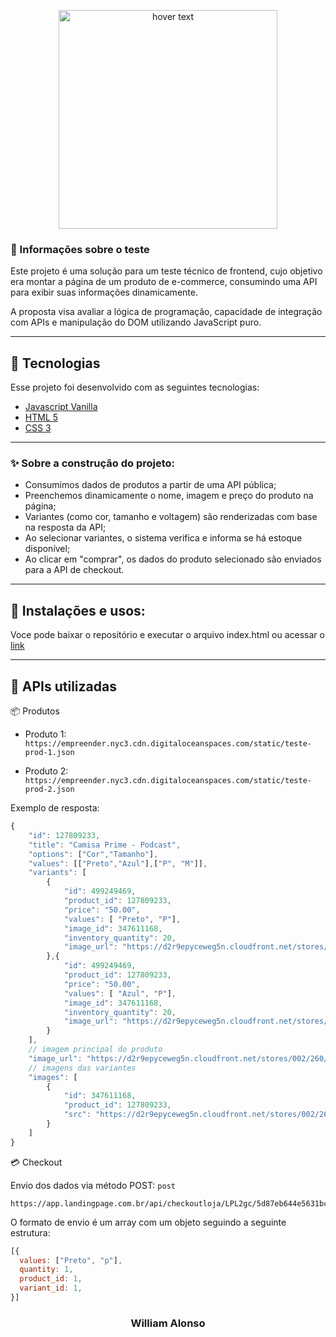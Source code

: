 <p align="center">
  <img src="https://app.landingpage.com.br/construtor/assets/imagens/By.png" width="350" title="hover text">
</p>

### 🤔 Informações sobre o teste

Este projeto é uma solução para um teste técnico de frontend, cujo objetivo era montar a página de um produto de e-commerce, consumindo uma API para exibir suas informações dinamicamente.

A proposta visa avaliar a lógica de programação, capacidade de integração com APIs e manipulação do DOM utilizando JavaScript puro.

---

## 🚀 Tecnologias

Esse projeto foi desenvolvido com as seguintes tecnologias:

- [Javascript Vanilla](https://developer.mozilla.org/pt-BR/docs/Web/JavaScript)
- [HTML 5](https://developer.mozilla.org/pt-BR/docs/Web/HTML)
- [CSS 3](https://developer.mozilla.org/pt-BR/docs/Web/CSS)

---

### ✨ Sobre a construção do projeto:

- Consumimos dados de produtos a partir de uma API pública;
- Preenchemos dinamicamente o nome, imagem e preço do produto na página;
- Variantes (como cor, tamanho e voltagem) são renderizadas com base na resposta da API;
- Ao selecionar variantes, o sistema verifica e informa se há estoque disponível;
- Ao clicar em "comprar", os dados do produto selecionado são enviados para a API de checkout.

---

## 🙅 Instalações e usos:

Voce pode baixar o repositório e executar o arquivo index.html ou acessar o [link](https://desafio-frontend-mu-swart.vercel.app/)

---

## 🔌 APIs utilizadas

📦 Produtos

- Produto 1:
`https://empreender.nyc3.cdn.digitaloceanspaces.com/static/teste-prod-1.json`

- Produto 2:
`https://empreender.nyc3.cdn.digitaloceanspaces.com/static/teste-prod-2.json`


Exemplo de resposta:

````javascript
{
    "id": 127809233,
    "title": "Camisa Prime - Podcast",
    "options": ["Cor","Tamanho"],
    "values": [["Preto","Azul"],["P", "M"]],
    "variants": [
        {
            "id": 499249469,
            "product_id": 127809233,
            "price": "50.00",
            "values": [ "Preto", "P"],
            "image_id": 347611168,
            "inventory_quantity": 20,
            "image_url": "https://d2r9epyceweg5n.cloudfront.net/stores/002/260/878/products/php1aciy61-8cc5b53686d728f5c516589604020929-1024-1024.png"
        },{
            "id": 499249469,
            "product_id": 127809233,
            "price": "50.00",
            "values": [ "Azul", "P"],
            "image_id": 347611168,
            "inventory_quantity": 20,
            "image_url": "https://d2r9epyceweg5n.cloudfront.net/stores/002/260/878/products/php1aciy61-8cc5b53686d728f5c516589604020929-1024-1024.png"
        }
    ],
    // imagem principal do produto
    "image_url": "https://d2r9epyceweg5n.cloudfront.net/stores/002/260/878/products/php1aciy61-8cc5b53686d728f5c516589604020929-1024-1024.png",
    // imagens das variantes
    "images": [
        {
            "id": 347611168,
            "product_id": 127809233,
            "src": "https://d2r9epyceweg5n.cloudfront.net/stores/002/260/878/products/php1aciy61-8cc5b53686d728f5c516589604020929-1024-1024.png"
        }
    ]
}
````

💳 Checkout

Envio dos dados via método POST: `post`

```
https://app.landingpage.com.br/api/checkoutloja/LPL2gc/5d87eb644e5631bc6a03f1e43a804e1c
```

O formato de envio é um array com um objeto seguindo a seguinte estrutura:

````javascript
[{
  values: ["Preto", "p"],
  quantity: 1,
  product_id: 1,
  variant_id: 1,
}]
````
<h3 align="center">William Alonso</h3>
